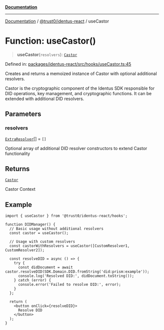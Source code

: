 [**Documentation**](../../../README.md)

***

[Documentation](../../../README.md) / [@trust0/identus-react](../README.md) / useCastor

# Function: useCastor()

> **useCastor**(`resolvers`): [`Castor`](https://github.com/hyperledger-identus/sdk-ts/blob/main/docs/sdk/modules.md)

Defined in: [packages/identus-react/src/hooks/useCastor.ts:45](https://github.com/trust0-project/identus/blob/6480fffced88812f48e20542d3492e14ba5fb80e/packages/identus-react/src/hooks/useCastor.ts#L45)

Creates and returns a memoized instance of Castor with optional additional resolvers.

Castor is the cryptographic component of the Identus SDK responsible for DID operations,
key management, and cryptographic functions. It can be extended with additional DID resolvers.

## Parameters

### resolvers

[`ExtraResolver`](../type-aliases/ExtraResolver.md)[] = `[]`

Optional array of additional DID resolver constructors to extend Castor functionality

## Returns

[`Castor`](https://github.com/hyperledger-identus/sdk-ts/blob/main/docs/sdk/modules.md)

Castor Context

## Example

```tsx
import { useCastor } from '@trust0/identus-react/hooks';

function DIDManager() {
  // Basic usage without additional resolvers
  const castor = useCastor();
  
  // Usage with custom resolvers
  const castorWithResolvers = useCastor([CustomResolver1, CustomResolver2]);
  
  const resolveDID = async () => {
    try {
      const didDocument = await castor.resolveDID(SDK.Domain.DID.fromString('did:prism:example'));
      console.log('Resolved DID:', didDocument.toString());
    } catch (error) {
      console.error('Failed to resolve DID:', error);
    }
  };
  
  return (
    <button onClick={resolveDID}>
      Resolve DID
    </button>
  );
}
```

